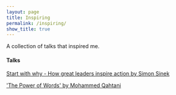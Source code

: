 ```yaml
---
layout: page
title: Inspiring
permalink: /inspiring/
show_title: true
---
```


A collection of talks that inspired me.

#### Talks

[Start with why - How great leaders inspire action by Simon Sinek](https://www.youtube.com/watch?v=u4ZoJKF_VuA)

['The Power of Words' by Mohammed Qahtani](https://www.youtube.com/watch?v=Iqq1roF4C8s)

<!--
#### Articles
-->



